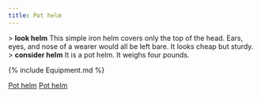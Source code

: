 ```yaml
---
title: Pot helm
---
```


\> **look helm**
This simple iron helm covers only the top of the head. Ears, eyes, and
nose of a wearer would all be left bare. It looks cheap but sturdy.
\> **consider helm**
It is a pot helm.
It weighs four pounds.

{% include Equipment.md %}

[Pot helm](Category:_Metal_equipment "wikilink") [Pot
helm](Category:_Head_items "wikilink")

